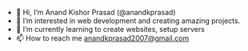 - 👋 Hi, I’m Anand Kishor Prasad (@anandkprasad)
- 👀 I’m interested in web development and creating amazing projects.
- 🌱 I’m currently learning to create websites, setup servers
- 📫 How to reach me anandkprasad2007@gmail.com

<!---
anandkprasad/anandkprasad is a ✨ special ✨ repository because its `README.md` (this file) appears on your GitHub profile.
You can click the Preview link to take a look at your changes.
--->
